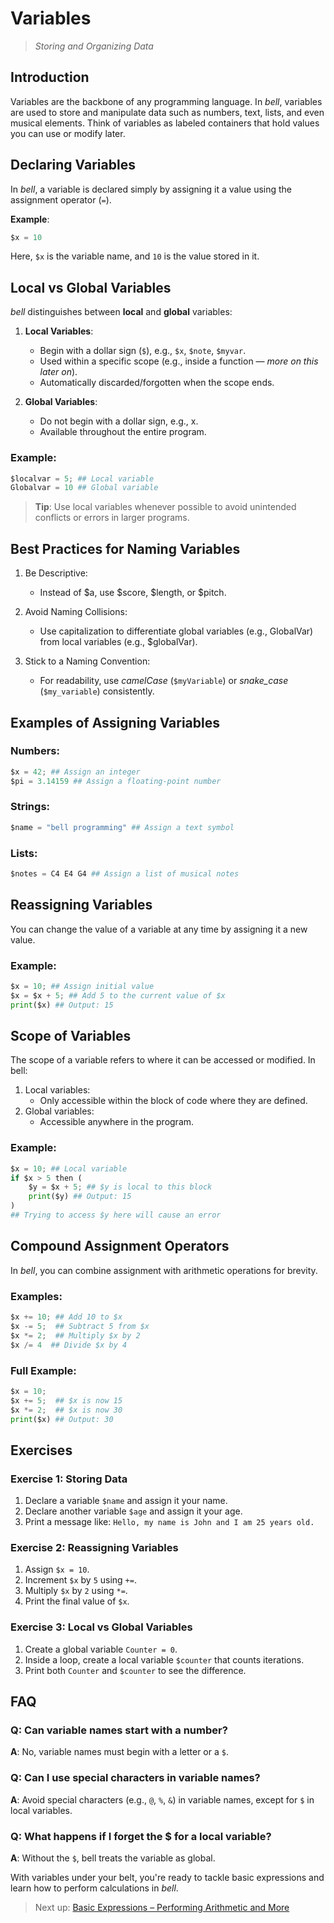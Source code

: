 # Variables

> _Storing and Organizing Data_

## Introduction

Variables are the backbone of any programming language. In _bell_, variables are used to store and manipulate data such as numbers, text, lists, and even musical elements. Think of variables as labeled containers that hold values you can use or modify later.

## Declaring Variables

In _bell_, a variable is declared simply by assigning it a value using the assignment operator (`=`).

**Example**:

```py
$x = 10
```

Here, `$x` is the variable name, and `10` is the value stored in it.

## Local vs Global Variables

_bell_ distinguishes between **local** and **global** variables:

1. **Local Variables**:

   - Begin with a dollar sign (`$`), e.g., `$x`, `$note`, `$myvar`.
   - Used within a specific scope (e.g., inside a function — _more on this later on_).
   - Automatically discarded/forgotten when the scope ends.

2. **Global Variables**:
   - Do not begin with a dollar sign, e.g., x.
   - Available throughout the entire program.

### Example:

```py
$localvar = 5; ## Local variable
Globalvar = 10 ## Global variable
```

> **Tip**: Use local variables whenever possible to avoid unintended conflicts or errors in larger programs.

## Best Practices for Naming Variables

1. Be Descriptive:

   - Instead of $a, use $score, $length, or $pitch.

2. Avoid Naming Collisions:

   - Use capitalization to differentiate global variables (e.g., GlobalVar) from local variables (e.g., $globalVar).

3. Stick to a Naming Convention:
   - For readability, use _camelCase_ (`$myVariable`) or _snake_case_ (`$my_variable`) consistently.

## Examples of Assigning Variables

### Numbers:

```py
$x = 42; ## Assign an integer
$pi = 3.14159 ## Assign a floating-point number
```

### Strings:

```py
$name = "bell programming" ## Assign a text symbol
```

### Lists:

```py
$notes = C4 E4 G4 ## Assign a list of musical notes
```

## Reassigning Variables

You can change the value of a variable at any time by assigning it a new value.

### Example:

```py
$x = 10; ## Assign initial value
$x = $x + 5; ## Add 5 to the current value of $x
print($x) ## Output: 15
```

## Scope of Variables

The scope of a variable refers to where it can be accessed or modified. In bell:

1. Local variables:
   - Only accessible within the block of code where they are defined.
2. Global variables:
   - Accessible anywhere in the program.

### Example:

```py
$x = 10; ## Local variable
if $x > 5 then (
    $y = $x + 5; ## $y is local to this block
    print($y) ## Output: 15
)
## Trying to access $y here will cause an error
```

## Compound Assignment Operators

In _bell_, you can combine assignment with arithmetic operations for brevity.

### Examples:

```py
$x += 10; ## Add 10 to $x
$x -= 5;  ## Subtract 5 from $x
$x *= 2;  ## Multiply $x by 2
$x /= 4  ## Divide $x by 4
```

### Full Example:

```py
$x = 10;
$x += 5;  ## $x is now 15
$x *= 2;  ## $x is now 30
print($x) ## Output: 30
```

## Exercises

### Exercise 1: Storing Data

1. Declare a variable `$name` and assign it your name.
2. Declare another variable `$age` and assign it your age.
3. Print a message like: `Hello, my name is John and I am 25 years old.`

### Exercise 2: Reassigning Variables

1. Assign `$x = 10`.
2. Increment `$x` by `5` using `+=`.
3. Multiply `$x` by `2` using `*=`.
4. Print the final value of `$x`.

### Exercise 3: Local vs Global Variables

1. Create a global variable `Counter = 0`.
2. Inside a loop, create a local variable `$counter` that counts iterations.
3. Print both `Counter` and `$counter` to see the difference.

## FAQ

### Q: Can variable names start with a number?

**A**: No, variable names must begin with a letter or a `$`.

### Q: Can I use special characters in variable names?

**A**: Avoid special characters (e.g., `@`, `%`, `&`) in variable names, except for `$` in local variables.

### Q: What happens if I forget the $ for a local variable?

**A**: Without the `$`, bell treats the variable as global.

With variables under your belt, you're ready to tackle basic expressions and learn how to perform calculations in _bell_.

> Next up: [Basic Expressions – Performing Arithmetic and More](04_expressions.md)
